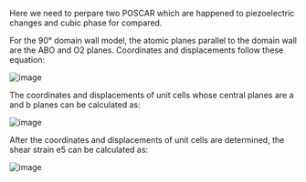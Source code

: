 Here we need to perpare two POSCAR which are happened to piezoelectric changes and cubic phase for compared.

For the 90° domain wall model, the atomic planes parallel to the domain wall are the ABO and O2 planes. Coordinates and displacements follow these equation:

![image](https://github.com/user-attachments/assets/73e2a52f-8eef-41ba-ad5c-06fc3f0c0707)

The coordinates and displacements of unit cells whose central planes are a and b planes can be calculated as:

![image](https://github.com/user-attachments/assets/cef8b97e-15d9-4a4f-9ead-3369dde4008e)

After the coordinates and displacements of unit cells are determined, the shear strain e5 can be calculated as:

![image](https://github.com/user-attachments/assets/d43bdc6f-a6af-46ec-99c1-173e67f4deb1)
